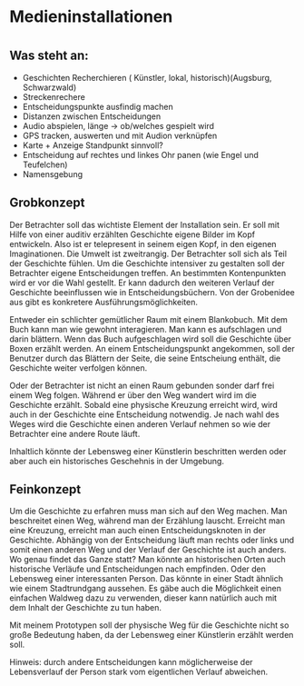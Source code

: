 # Medieninstallationen
#
## Was steht an:
- Geschichten Recherchieren ( Künstler, lokal, historisch)(Augsburg, Schwarzwald)
- Streckenrechere
- Entscheidungspunkte ausfindig machen
- Distanzen zwischen Entscheidungen
- Audio abspielen, länge -> ob/welches gespielt wird
- GPS tracken, auswerten und mit Audion verknüpfen
- Karte + Anzeige Standpunkt sinnvoll?
- Entscheidung auf rechtes und linkes Ohr panen (wie Engel und Teufelchen)
- Namensgebung

## Grobkonzept
Der Betrachter soll das wichtiste Element der Installation sein. Er soll mit Hilfe von einer auditiv erzählten Geschichte eigene Bilder im Kopf entwickeln. Also ist er telepresent in seinem eigen Kopf, in den eigenen Imaginationen. Die Umwelt ist zweitrangig. Der Betrachter soll sich als Teil der Geschichte fühlen. Um die Geschichte intensiver zu gestalten soll der Betrachter eigene Entscheidungen treffen. An bestimmten Kontenpunkten wird er vor die Wahl gestellt. Er kann dadurch den weiteren Verlauf der Geschichte beeinflussen wie in Entscheidungsbüchern. Von der Grobenidee aus gibt es konkretere Ausführungsmöglichkeiten.

Entweder ein schlichter gemütlicher Raum mit einem Blankobuch. Mit dem Buch kann man wie gewohnt interagieren. Man kann es aufschlagen und darin blättern. Wenn das Buch aufgeschlagen wird soll die Geschichte über Boxen erzählt werden. An einem Entscheidungspunkt angekommen, soll der Benutzer durch das Blättern der Seite, die seine Entscheiung enthält, die Geschichte weiter verfolgen können.

Oder der Betrachter ist nicht an einen Raum gebunden sonder darf frei einem Weg folgen. Während er über den Weg wandert wird im die Geschichte erzählt. Sobald eine physische Kreuzung erreicht wird, wird auch in der Geschichte eine Entscheidung notwendig. Je nach wahl des Weges wird die Geschichte einen anderen Verlauf nehmen so wie der Betrachter eine andere Route läuft.

Inhaltlich könnte der Lebensweg einer Künstlerin beschritten werden oder aber auch ein historisches Geschehnis in der Umgebung. 

## Feinkonzept
Um die Geschichte zu erfahren muss man sich auf den Weg machen. Man beschreitet einen Weg, während man der Erzählung lauscht. Erreicht man eine Kreuzung, erreicht man auch einen Entscheidungsknoten in der Geschichte. Abhängig von der Entscheidung läuft man rechts oder links und somit einen anderen Weg und der Verlauf der Geschichte ist auch anders.
Wo genau findet das Ganze statt? Man könnte an historischen Orten auch historische Verläufe und Entscheidungen nach empfinden. Oder den Lebensweg einer interessanten Person. Das könnte in einer Stadt ähnlich wie einem Stadtrundgang aussehen. Es gäbe auch die Möglichkeit einen einfachen Waldweg dazu zu verwenden, dieser kann natürlich auch mit dem Inhalt der Geschichte zu tun haben.

Mit meinem Prototypen soll der physische Weg für die Geschichte nicht so große Bedeutung haben, da der Lebensweg einer Künstlerin erzählt werden soll. 

Hinweis: durch andere Entscheidungen kann möglicherweise der Lebensverlauf der Person stark vom eigentlichen Verlauf abweichen.